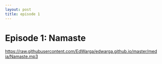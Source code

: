 ```yaml
---
layout: post
title: episode 1
---
```


# Episode 1: Namaste
https://raw.githubusercontent.com/EdWarga/edwarga.github.io/master/media/Namaste.mp3
